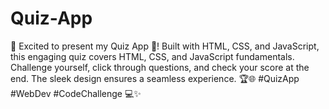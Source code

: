 # Quiz-App
🧠 Excited to present my Quiz App 🚀! Built with HTML, CSS, and JavaScript, this engaging quiz covers HTML, CSS, and JavaScript fundamentals. Challenge yourself, click through questions, and check your score at the end. The sleek design ensures a seamless experience. 🏆🌐 #QuizApp #WebDev #CodeChallenge 💻✨
